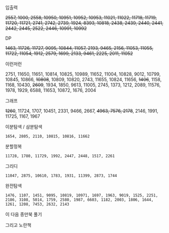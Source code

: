 입출력

~~2557, 1000, 2558, 10950, 10951, 10952, 10953, 11021, 11022, 11718, 11719, 11720, 11721, 2741, 2742, 2739, 1924, 8393, 10818, 2438, 2439, 2440, 2441, 2442, 2445, 2522, 2446, 10991, 10992~~

DP

~~1463, 11726, 11727, 9095, 10844, 11057, 2193, 9465, 2156, 11053, 11055, 11722, 11054, 1912, 2579, 1699, 2133, 9461, 2225, 2011, 11052~~

이런저런

2751, 11650, 11651, 10814, 10825, 10989, 11652, 11004, 10828, 9012, 10799, 10845, 10866, ~~10808~~, 10809, 10820, 2743, 11655, 10824, 11656, ~~1406~~, 1158, 1168, 10430, ~~2609~~, 1934, 1850, 9613, 11005, 2745, 1373, 1212, 2089, 11576, 1978, 1929, 6588, 11653, 10872, 1676, 2004

그래프

~~1260~~, 11724, 1707, 10451, 2331, 9466, 2667, ~~4963, 7576, 2178~~, 2146, 1991, 11725, 1167, 1967

이분탐색 / 삼분탐색

```
1654, 2805, 2110, 10815, 10816, 11662
```

분할정복

```
11728, 1780, 11729, 1992, 2447, 2448, 1517, 2261
```

그리디

```
11047, 2875, 10610, 1783, 1931, 11399, 2873, 1744
```

완전탐색

```
1476, 1107, 1451, 9095, 10819, 10971, 1697, 1963, 9019, 1525, 2251, 2186, 3108, 5014, 1759, 2580, 1987, 6603, 1182, 2003, 1806, 1644, 1261, 1208, 7453, 2632, 2143
```





이 다음 종만북 풀기



그리고 노란책
